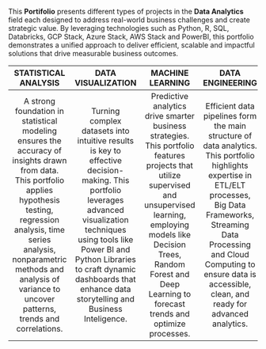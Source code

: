 This **Portifolio** presents different types of projects in the **Data Analytics** field each designed to address real-world business challenges and create strategic value. By leveraging technologies such as Python, R, SQL, Databricks, GCP Stack, Azure Stack, AWS Stack and PowerBI, this portfolio demonstrates a unified approach to deliver efficient, scalable and impactful solutions that drive measurable business outcomes.

| STATISTICAL ANALYSIS | DATA VISUALIZATION | MACHINE LEARNING  | DATA ENGINEERING |
| :---: | :---: | :---: | :---: |
| A strong foundation in statistical modeling ensures the accuracy of insights drawn from data. This portfolio applies hypothesis testing, regression analysis, time series analysis, nonparametric methods and analysis of variance to uncover patterns, trends and correlations.  | Turning complex datasets into intuitive results is key to effective decision-making. This portfolio leverages advanced visualization techniques using tools like Power BI and Python Libraries to craft dynamic dashboards that enhance data storytelling and Business Inteligence. | Predictive analytics drive smarter business strategies. This portfolio features projects that utilize supervised and unsupervised learning, employing models like Decision Trees, Random Forest and Deep Learning to forecast trends and optimize processes. | Efficient data pipelines form the main structure of data analytics. This portfolio highlights expertise in ETL/ELT processes, Big Data Frameworks, Streaming Data Processing and Cloud Computing to ensure data is accessible, clean, and ready for advanced analytics. |



